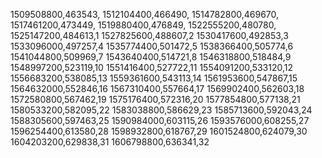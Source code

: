 1509508800,463543,
1512104400,466490,
1514782800,469670,
1517461200,473449,
1519880400,476849,
1522555200,480780,
1525147200,484613,1
1527825600,488607,2
1530417600,492853,3
1533096000,497257,4
1535774400,501472,5
1538366400,505774,6
1541044800,509969,7
1543640400,514721,8
1546318800,518484,9
1548997200,523119,10
1551416400,527722,11
1554091200,533120,12
1556683200,538085,13
1559361600,543113,14
1561953600,547867,15
1564632000,552846,16
1567310400,557664,17
1569902400,562603,18
1572580800,567462,19
1575176400,572316,20
1577854800,577138,21
1580533200,582095,22
1583038800,586629,23
1585713600,592043,24
1588305600,597463,25
1590984000,603115,26
1593576000,608255,27
1596254400,613580,28
1598932800,618767,29
1601524800,624079,30
1604203200,629838,31
1606798800,636341,32
